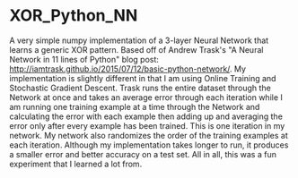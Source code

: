 # XOR_Python_NN
A very simple numpy implementation of a 3-layer Neural Network that learns a generic XOR pattern. Based off of Andrew Trask's "A Neural Network in 11 lines of Python" blog post:  http://iamtrask.github.io/2015/07/12/basic-python-network/. My implementation is slightly different in that I am using Online Training and Stochastic Gradient Descent. Trask runs the entire dataset through the Network at once and takes an average error through each iteration while I am running one training example at a time through the Network and calculating the error with each example then adding up and averaging the error only after every example has been trained. This is one iteration in my network. My network also randomizes the order of the training examples at each iteration. Although my implementation takes longer to run, it produces a smaller error and better accuracy on a test set. All in all, this was a fun experiment that I learned a lot from. 
